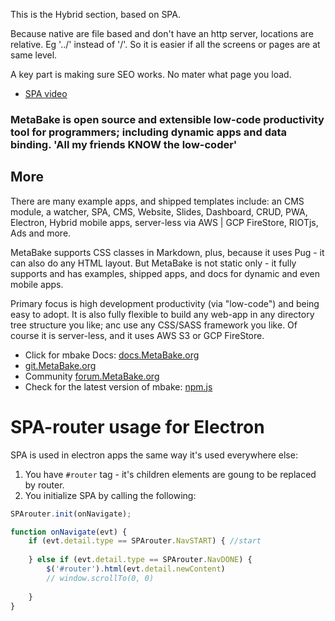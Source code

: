 This is the Hybrid section, based on SPA.

Because native are file based and don't have an http server, locations are relative. Eg '../' instead of '/'.
So it is easier if all the screens or pages are at same level.

A key part is making sure SEO works. No mater what page you load.


- [SPA video](http://youtu.be/LHFjjDPlU3A)



### MetaBake is open source and extensible low-code productivity tool for programmers; including dynamic apps and data binding. 'All my friends KNOW the low-coder'


## More

There are many example apps, and shipped templates include: an CMS module, a watcher, SPA, CMS, Website, Slides, Dashboard, CRUD, PWA, Electron, Hybrid mobile apps, server-less via AWS | GCP FireStore, RIOTjs, Ads and more. 


MetaBake supports CSS classes in Markdown, plus, because it uses Pug - it can also do any HTML layout. But MetaBake is not static only - it fully supports and has examples, shipped apps, and docs for dynamic and even mobile apps.


Primary focus is high development productivity (via "low-code") and being easy to adopt. It is also fully flexible to build any web-app in any directory tree structure you like; anc use any CSS/SASS framework you like. Of course it is server-less, and it uses AWS S3 or GCP FireStore.


- Click for mbake Docs: [docs.MetaBake.org](http://docs.MetaBake.org)
- [git.MetaBake.org](http://git.MetaBake.org)
- Community [forum.MetaBake.org](http://forum.MetaBake.org)
- Check for the latest version of mbake: [npm.js](http://www.npmjs.com/package/mbake)


# SPA-router usage for Electron
SPA is used in electron apps the same way it's used everywhere else:

1) You have `#router` tag - it's children elements are goung to be replaced by router.
2) You initialize SPA by calling the following:
```javascript
SPArouter.init(onNavigate);

function onNavigate(evt) {
    if (evt.detail.type == SPArouter.NavSTART) { //start
 
    } else if (evt.detail.type == SPArouter.NavDONE) {
        $('#router').html(evt.detail.newContent)
        // window.scrollTo(0, 0)
        
    }
}
```
